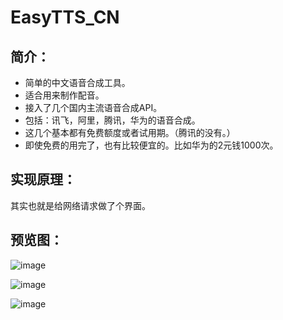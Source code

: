 # EasyTTS_CN

## 简介：
- 简单的中文语音合成工具。
- 适合用来制作配音。
- 接入了几个国内主流语音合成API。
- 包括：讯飞，阿里，腾讯，华为的语音合成。
- 这几个基本都有免费额度或者试用期。（腾讯的没有。）
- 即使免费的用完了，也有比较便宜的。比如华为的2元钱1000次。

## 实现原理：
其实也就是给网络请求做了个界面。

## 预览图：
![image](https://github.com/JohnShitMan/EasyTTS_CN/assets/100079441/62f822db-6494-48a8-98dd-689a77434bf4)

![image](https://github.com/JohnShitMan/EasyTTS_CN/assets/100079441/9f5199c0-414d-4f19-8f5c-62a08733252f)

![image](https://github.com/JohnShitMan/EasyTTS_CN/assets/100079441/efe706d2-512e-4049-929b-14ba107ce9d2)
